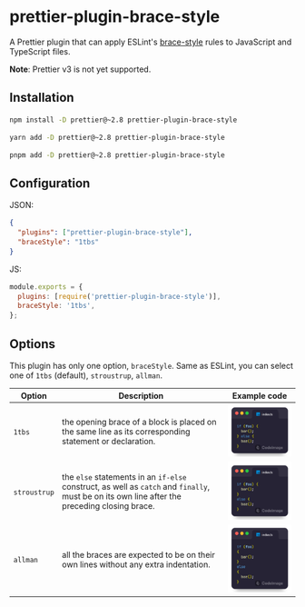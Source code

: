 # prettier-plugin-brace-style

A Prettier plugin that can apply ESLint's [brace-style](https://eslint.org/docs/latest/rules/brace-style) rules to JavaScript and TypeScript files.

**Note**: Prettier v3 is not yet supported.

## Installation

```sh
npm install -D prettier@~2.8 prettier-plugin-brace-style
```

```sh
yarn add -D prettier@~2.8 prettier-plugin-brace-style
```

```sh
pnpm add -D prettier@~2.8 prettier-plugin-brace-style
```

## Configuration

JSON:

```json
{
  "plugins": ["prettier-plugin-brace-style"],
  "braceStyle": "1tbs"
}
```

JS:

```javascript
module.exports = {
  plugins: [require('prettier-plugin-brace-style')],
  braceStyle: '1tbs',
};
```

## Options

This plugin has only one option, `braceStyle`. Same as ESLint, you can select one of `1tbs` (default), `stroustrup`, `allman`.

<!-- prettier-ignore -->
Option | Description | Example code
--- | --- | ---
`1tbs` | the opening brace of a block is placed on the same line as its corresponding statement or declaration. | ![example code of 1tbs option](.github/1tbs.png)
`stroustrup` | the `else` statements in an `if-else` construct, as well as `catch` and `finally`, must be on its own line after the preceding closing brace. | ![example code of stroustrup option](.github/stroustrup.png)
`allman` | all the braces are expected to be on their own lines without any extra indentation. | ![example code of allman option](.github/allman.png)
